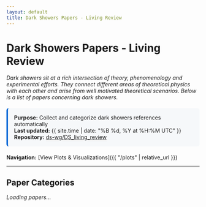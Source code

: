 ```yaml
---
layout: default
title: Dark Showers Papers - Living Review
---
```


<style>
details {
  margin: 20px 0;
  border: 1px solid #e1e4e8;
  border-radius: 6px;
  padding: 0;
}

summary {
  cursor: pointer;
  font-weight: bold;
  font-size: 1.3em;
  padding: 16px;
  background-color: #f6f8fa;
  border-radius: 6px;
  user-select: none;
  list-style: none;
}

summary::-webkit-details-marker {
  display: none;
}

summary:before {
  content: "▶ ";
  display: inline-block;
  transition: transform 0.2s;
}

details[open] summary:before {
  transform: rotate(90deg);
}

summary:hover {
  background-color: #e1e4e8;
}

details[open] summary {
  border-bottom: 2px solid #e1e4e8;
  border-radius: 6px 6px 0 0;
}

.paper-content {
  padding: 16px;
}

.paper-content ul {
  list-style: none;
  padding-left: 0;
  margin: 0;
}

.paper-content li {
  margin-bottom: 10px;
  padding: 10px;
  background: #f9f9f9;
  border-left: 3px solid #0366d6;
  border-radius: 3px;
}

img {
  max-width: 100%;
  height: auto;
  display: block;
  margin: 20px auto;
  border: 1px solid #ddd;
  border-radius: 4px;
  padding: 5px;
  background: white;
}

.stats-box {
  background-color: #f6f8fa;
  border-left: 4px solid #0366d6;
  padding: 16px;
  margin: 20px 0;
  border-radius: 6px;
}

h2.section-header {
  margin-top: 2em;
  border-bottom: 2px solid #e1e4e8;
  padding-bottom: 10px;
}
</style>

# Dark Showers Papers - Living Review

*Dark showers sit at a rich intersection of theory, phenomenology and experimental efforts. They connect different areas of theoretical physics with each other and arise from well motivated theoretical scenarios. Below is a list of papers concerning dark showers.*

<div class="stats-box">
<strong>Purpose:</strong> Collect and categorize dark showers references automatically<br>
<strong>Last updated:</strong> {{ site.time | date: "%B %d, %Y at %H:%M UTC" }}<br>
<strong>Repository:</strong> <a href="https://github.com/ds-wg/DS_living_review">ds-wg/DS_living_review</a>
</div>

**Navigation:** [View Plots & Visualizations]({{ "/plots" | relative_url }})


---
## Paper Categories

<div id="papers-container">
<p><em>Loading papers...</em></p>
</div>

<script>
function parseMarkdownLine(line) {
  // Convert **bold** to <strong>
  line = line.replace(/\*\*(.*?)\*\*/g, '<strong>$1</strong>');
  // Convert [text](url) to <a>
  line = line.replace(/\[(.*?)\]\((.*?)\)/g, '<a href="$2" target="_blank">$1</a>');
  return line;
}

fetch('{{ "/results/papers.txt" | relative_url }}')
  .then(response => {
    if (!response.ok) {
      throw new Error('README not found');
    }
    return response.text();
  })
  .then(markdown => {
    const lines = markdown.split('\n');
    let html = '';
    let currentSection = null;
    let currentCategory = null;
    let paperItems = [];
    
    for (let i = 0; i < lines.length; i++) {
      const line = lines[i];
      
      // Skip header metadata
      if (line.startsWith('# **A Living Review') || 
          line.startsWith('*Dark showers sit') ||
          line.startsWith('The purpose of this note') ||
          line.startsWith('**Last updated:') ||
          line.startsWith('**Search period:') ||
          line.startsWith('**Total papers found:') ||
          line.startsWith('**Search categories:')) {
        continue;
      }
      
      // Skip empty lines
      if (line.trim() === '') {
        continue;
      }
      
      // H1 sections (like "# General")
      if (line.match(/^# [^*]/) && !line.startsWith('# **')) {
        // Close previous category
        if (currentCategory && paperItems.length > 0) {
          html += '<ul>\n' + paperItems.join('\n') + '\n</ul>\n';
          html += '</div></details>\n\n';
          paperItems = [];
          currentCategory = null;
        }
        
        const sectionTitle = line.substring(2).trim();
        html += `<h2 class="section-header">${sectionTitle}</h2>\n\n`;
        currentSection = sectionTitle;
        continue;
      }
      
      // H2 categories (like "## Model Building - SU(N) (5 papers)")
      if (line.startsWith('## ')) {
        // Close previous category
        if (currentCategory && paperItems.length > 0) {
          html += '<ul>\n' + paperItems.join('\n') + '\n</ul>\n';
          html += '</div></details>\n\n';
          paperItems = [];
        }
        
        const categoryTitle = line.substring(3).trim();
        html += `<details>\n<summary>${categoryTitle}</summary>\n<div class="paper-content">\n`;
        currentCategory = categoryTitle;
        continue;
      }
      
      // Paper entries (bullets starting with *)
      if (line.trim().startsWith('* ') && currentCategory) {
        const paperContent = line.trim().substring(2); // Remove "* "
        const parsedContent = parseMarkdownLine(paperContent);
        paperItems.push(`<li>${parsedContent}</li>`);
      }
    }
    
    // Close last category
    if (currentCategory && paperItems.length > 0) {
      html += '<ul>\n' + paperItems.join('\n') + '\n</ul>\n';
      html += '</div></details>\n\n';
    }
    
    document.getElementById('papers-container').innerHTML = html || 
      '<p><strong>No papers found in README.</strong></p>';
  })
  .catch(error => {
    console.error('Error loading papers:', error);
    document.getElementById('papers-container').innerHTML = 
      '<div style="background: #fff3cd; border-left: 4px solid #ffc107; padding: 16px; border-radius: 6px;">' +
      '<strong>Unable to load papers.</strong><br>' +
      'Error: ' + error.message + '<br><br>' +
      'Make sure:<br>' +
      '1. <code>results/README.md</code> exists in your repository<br>' +
      '2. <code>_config.yml</code> includes the results folder<br>' +
      '3. Wait 2-3 minutes after pushing changes for GitHub Pages to rebuild' +
      '</div>';
  });
</script>